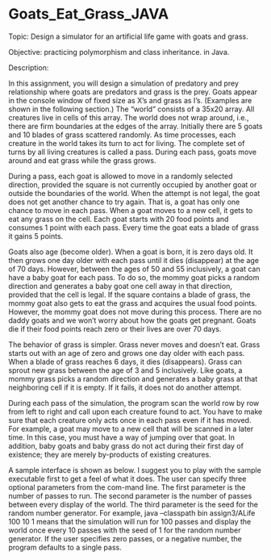# Goats_Eat_Grass_JAVA
Topic: Design a simulator for an artificial life game with goats and grass.

Objective: practicing polymorphism and class inheritance. in Java.

Description:

In this assignment, you will design a simulation of predatory and prey relationship where goats are predators and grass is the prey. Goats appear in the console window of fixed size as X’s and grass as I’s. (Examples are shown in the following section.) The “world” consists of a 35x20 array. All creatures live in cells of this array. The world does not wrap around, i.e., there are firm boundaries at the edges of the array. Initially there are 5 goats and 10 blades of grass scattered randomly. As time processes, each creature in the world takes its turn to act for living. The complete set of turns by all living creatures is called a pass. During each pass, goats move around and eat grass while the grass grows. 

During a pass, each goat is allowed to move in a randomly selected direction, provided the square is not currently occupied by another goat or outside the boundaries of the world. When the attempt is not legal, the goat does not get another chance to try again. That is, a goat has only one chance to move in each pass. When a goat moves to a new cell, it gets to eat any grass on the cell. Each goat starts with 20 food points and consumes 1 point with each pass. Every time the goat eats a blade of grass it gains 5 points.

Goats also age (become older). When a goat is born, it is zero days old. It then grows one day older with each pass until it dies (disappear) at the age of 70 days. However, between the ages of 50 and 55 inclusively, a goat can have a baby goat for each pass. To do so, the mommy goat picks a random direction and generates a baby goat one cell away in that direction, provided that the cell is legal. If the square contains a blade of grass, the mommy goat also gets to eat the grass and acquires the usual food points. However, the mommy goat does not move during this process. There are no daddy goats and we won’t worry about how the goats get pregnant. Goats die if their food points reach zero or their lives are over 70 days.

The behavior of grass is simpler. Grass never moves and doesn’t eat. Grass starts out with an age of zero and grows one day older with each pass. When a blade of grass reaches 6 days, it dies (disappears). Grass can sprout new grass between the age of 3 and 5 inclusively. Like goats, a mommy grass picks a random direction and generates a baby grass at that neighboring cell if it is empty. If it fails, it does not do another attempt. 

During each pass of the simulation, the program scan the world row by row from left to right and call upon each creature found to act. You have to make sure that each creature only acts once in each pass even if it has moved. For example, a goat may move to a new cell that will be scanned in a later time. In this case, you must have a way of jumping over that goat. In addition, baby goats and baby grass do not act during their first day of existence; they are merely by-products of existing creatures.

A sample interface is shown as below. I suggest you to play with the sample executable first to get a feel of what it does. The user can specify three optional parameters from the com-mand line. The first parameter is the number of passes to run. The second parameter is the number of passes between every display of the world. The third parameter is the seed for the random number generator. For example, java –classpath bin assign3/ALife 100 10 1 means that the simulation will run for 100 passes and display the world once every 10 passes with the seed of 1 for the random number generator. If the user specifies zero passes, or a negative number, the program defaults to a single pass.

 
